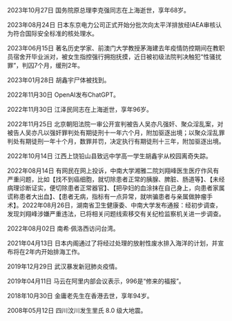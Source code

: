 2023年10月27日  国务院原总理李克强同志在上海逝世，享年68岁。

2023年08月24日  日本东京电力公司正式开始分批次向太平洋排放经IAEA审核认为符合国际安全标准的核处理水。

2023年06月15日  著名历史学家、前澳门大学教授茅海建去年疫情防控期间在教职员宿舍开毕业派对，被女生指控强行拥抱抚摸，近日被初级法院判决触犯“性骚扰罪”，判囚7个月，缓刑2年。

2023年01月28日  胡鑫宇尸体被找到。

2022年11月30日  OpenAI发布ChatGPT。

2022年11月30日  江泽民同志在上海逝世，享年96岁。

2022年11月25日  北京朝阳法院一审公开宣判被告人吴亦凡强奸、聚众淫乱案，对被告人吴亦凡以强奸罪判处有期徒刑十一年六个月，附加驱逐出境；以聚众淫乱罪判处有期徒刑一年十个月，数罪并罚，决定执行有期徒刑十三年，附加驱逐出境。

2022年10月14日  江西上饶铅山县致远中学高一学生胡鑫宇从校园离奇失踪。

2022年08月14日  有网民在网上投诉，中南大学湘雅二院刘翔峰医生医疗作风有严重问题，比如【找不到癌细胞，就切除患者正常的胰腺、脾脏、肠道等】、【未经病理诊断证实，便切除患者正常器官】、【把孕妇的血涂抹在自己身上，向患者家属谎称患者大出血】、【患者无病，指标有一点异常，就哄骗患者与亲属做肿瘤手术】。2022年08月26日，湖南省卫生健康委、中南大学发布通报：经初步调查，发现刘翔峰涉嫌严重违法，已将相关问题线索移交有关纪检监察机关进一步调查。

2022年08月02日  南希·佩洛西访问台湾。

2021年04月13日  日本内阁通过了将经过处理的放射性废水排入海洋的计划，并宣布将在2年内开始排海工作。

2019年12月29日  武汉暴发新冠肺炎疫情。

2019年04月11日  马云在阿里内部会议表示，996是“修来的福报”。

2018年10月30日  金庸老先生在香港去世，享年94岁。

2008年05月12日  四川汶川发生里氏 8.0 级大地震。
